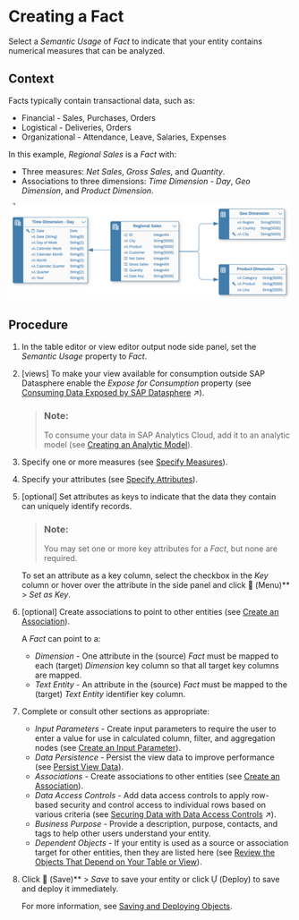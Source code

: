 <!-- loio30089bd2aa754ab996a62cf5842ae60a -->

<link rel="stylesheet" type="text/css" href="../css/sap-icons.css"/>

# Creating a Fact

Select a *Semantic Usage* of *Fact* to indicate that your entity contains numerical measures that can be analyzed.



<a name="loio30089bd2aa754ab996a62cf5842ae60a__context_pmz_lr3_spb"/>

## Context

Facts typically contain transactional data, such as:

-   Financial - Sales, Purchases, Orders
-   Logistical - Deliveries, Orders
-   Organizational - Attendance, Leave, Salaries, Expenses

In this example, *Regional Sales* is a *Fact* with:

-   Three measures: *Net Sales*, *Gross Sales*, and *Quantity*.
-   Associations to three dimensions: *Time Dimension - Day*, *Geo Dimension*, and *Product Dimension*.

![](images/Semantic_Usage_Example_91a911d.png)



## Procedure

1.  In the table editor or view editor output node side panel, set the *Semantic Usage* property to *Fact*.

2.  \[views\] To make your view available for consumption outside SAP Datasphere enable the *Expose for Consumption* property \(see [Consuming Data Exposed by SAP Datasphere](https://help.sap.com/viewer/43509d67b8b84e66a30851e832f66911/cloud/en-US/d7d56284bb5148c887ac4054689bfbca.html "All users of SAP Datasphere with any of the standard roles can consume data exposed by spaces they are assigned to. If a user does not need to access SAP Datasphere itself, and only wants to consume data exposed by it, they should be granted the DW Consumer role.") :arrow_upper_right:\).

    > ### Note:  
    > To consume your data in SAP Analytics Cloud, add it to an analytic model \(see [Creating an Analytic Model](creating-an-analytic-model-e5fbe9e.md)\).

3.  Specify one or more measures \(see [Specify Measures](specify-measures-33f7f29.md)\).

4.  Specify your attributes \(see [Specify Attributes](specify-attributes-cedc59c.md)\).

5.  \[optional\] Set attributes as keys to indicate that the data they contain can uniquely identify records.

    > ### Note:  
    > You may set one or more key attributes for a *Fact*, but none are required.

    To set an attribute as a key column, select the checkbox in the *Key* column or hover over the attribute in the side panel and click <span class="FPA-icons"></span> \(Menu\)** \> *Set as Key*.

6.  \[optional\] Create associations to point to other entities \(see [Create an Association](../create-an-association-66c6998.md)\).

    A *Fact* can point to a:

    -   *Dimension* - One attribute in the \(source\) *Fact* must be mapped to each \(target\) *Dimension* key column so that all target key columns are mapped.
    -   *Text Entity* - An attribute in the \(source\) *Fact* must be mapped to the \(target\) *Text Entity* identifier key column.

7.  Complete or consult other sections as appropriate:

    -   *Input Parameters* - Create input parameters to require the user to enter a value for use in calculated column, filter, and aggregation nodes \(see [Create an Input Parameter](../create-an-input-parameter-53fa99a.md)\).
    -   *Data Persistence* - Persist the view data to improve performance \(see [Persist View Data](../persist-view-data-9bd12cf.md)\).
    -   *Associations* - Create associations to other entities \(see [Create an Association](../create-an-association-66c6998.md)\).
    -   *Data Access Controls* - Add data access controls to apply row-based security and control access to individual rows based on various criteria \(see [Securing Data with Data Access Controls](https://help.sap.com/viewer/9f36ca35bc6145e4acdef6b4d852d560/DEV_CURRENT/en-US/a032e51c730147c7a1fcac125b4cfe14.html "Data access controls allow you to apply row-level security to your objects. When a data access control is applied to a data layer view or a business layer object, any user viewing its data will see only the rows for which they are authorized, based on the specified criteria.") :arrow_upper_right:\).
    -   *Business Purpose* - Provide a description, purpose, contacts, and tags to help other users understand your entity.
    -   *Dependent Objects* - If your entity is used as a source or association target for other entities, then they are listed here \(see [Review the Objects That Depend on Your Table or View](../Creating-Finding-Sharing-Objects/review-the-objects-that-depend-on-your-table-or-view-ecac5fd.md)\).

8.  Click <span class="FPA-icons"></span> \(Save\)** \> *Save* to save your entity or click <span class="SAP-icons"></span> \(Deploy\) to save and deploy it immediately.

    For more information, see [Saving and Deploying Objects](../Creating-Finding-Sharing-Objects/saving-and-deploying-objects-7c0b560.md).


